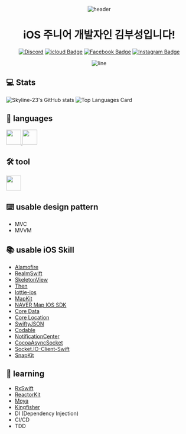 <div align=center>
  
![header](https://capsule-render.vercel.app/api?type=waving&color=timeGradient&height=300&section=header&text=Skyline-23&fontSize=90&fontColor=FFFFFF&animation=fadeIn)
  <h1>
    iOS 주니어 개발자인 김부성입니다!
  </h1>
  
[![Discord](https://img.shields.io/badge/Discord-Discord?logo=discord&style=flat-square&color=7289DA&logoColor=white&link=https://discordapp.com/users/604160674142355487)](https://discordapp.com/users/604160674142355487)
[![icloud Badge](https://img.shields.io/badge/icloud-3693F3?style=flat-square&logo=icloud&logoColor=white&link=mailto:bs2740@icloud.com)](mailto:bs2740@icloud.com)
[![Facebook Badge](https://img.shields.io/badge/Facebook-1877f2?style=flat-square&logo=facebook&logoColor=white&link=https://www.facebook.com/profile.php?id=100045581492288)](https://www.facebook.com/profile.php?id=100045581492288)
[![Instagram Badge](https://img.shields.io/badge/Instagram-e4405f?style=flat-square&logo=Instagram&logoColor=white&link=https://www.instagram.com/Skyline____23)](https://www.instagram.com/Skyline__23)

![line](https://capsule-render.vercel.app/api?type=soft&color=timeGradient&height=10)

</div>

## 💻 Stats
![Skyline-23's GitHub stats](https://github-readme-stats.vercel.app/api?username=Skyline-23&show_icons=true&hide_border=true&count_private=true)
![Top Languages Card](https://github-readme-stats.vercel.app/api/top-langs/?username=Skyline-23&hide_border=true&layout=compact)

## 📘 languages
<a href="https://github.com/apple/swift" target='_blank'>
  <img src='https://sa0blogs.blob.core.windows.net/justinchronicles/2014/07/Apple_Swift_Logo.png' width="40" height="40">
</a>
<a href="https://github.com/python" target='_blank'>
  <img src='https://cdn.iconscout.com/icon/free/png-256/python-3521655-2945099.png' width="40" height="40">
</a>

## 🛠 tool
<a href="https://developer.apple.com/xcode/" target='_blank'>
  <img src='https://is4-ssl.mzstatic.com/image/thumb/Purple114/v4/6b/ed/ec/6bedecd4-5e33-2447-d5dd-e6a959c90601/Xcode-85-220-0-4-2x.png/1200x630bb.png' width="40" height="40">
</a>

## ⌨️ usable design pattern
- MVC
- MVVM

## 📚 usable iOS Skill
- [Alamofire](https://github.com/Alamofire/Alamofire)
- [RealmSwift](https://github.com/realm/realm-cocoa)
- [SkeletonView](https://github.com/Juanpe/SkeletonView)
- [Then](https://github.com/devxoul/Then)
- [lottie-ios](https://github.com/airbnb/lottie-ios)
- [MapKit](https://developer.apple.com/documentation/mapkit/)
- [NAVER Map IOS SDK](https://navermaps.github.io/ios-map-sdk/guide-ko/0.html)
- [Core Data](https://developer.apple.com/documentation/coredata)
- [Core Location](https://developer.apple.com/documentation/corelocation/)
- [SwiftyJSON](https://github.com/SwiftyJSON/SwiftyJSON)
- [Codable](https://developer.apple.com/documentation/swift/codable)
- [NotificationCenter](https://developer.apple.com/documentation/foundation/notificationcenter)
- [CocoaAsyncSocket](https://github.com/robbiehanson/CocoaAsyncSocket)
- [Socket.IO-Client-Swift](https://github.com/socketio/socket.io-client-swift)
- [SnapKit](https://github.com/SnapKit/SnapKit)

## 📖 learning
- [RxSwift](https://github.com/ReactiveX/RxSwift)
- [ReactorKit](https://github.com/ReactorKit/ReactorKit)
- [Moya](https://github.com/Moya/Moya)
- [Kingfisher](https://github.com/onevcat/Kingfisher)
- DI (Dependency Injection)
- CI/CD
- TDD
